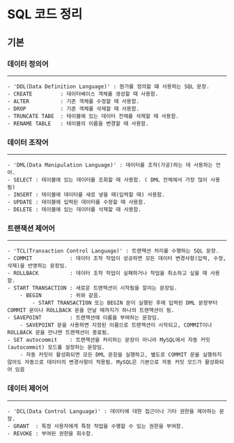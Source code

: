# SQL 코드 정리 
## 기본
### 데이터 정의어
-------
    - 'DDL(Data Definition Language)' : 뭔가를 정의할 떄 사용하는 SQL 문장.
    - CREATE         : 데이터베이스 객체를 생성할 때 사용함.
    - ALTER          : 기존 객체를 수정할 때 사용함.
    - DROP           : 기존 객체를 삭제할 때 사용함.
    - TRUNCATE TABE  : 테이블에 있는 데이터 전체를 삭제할 때 사용함.
    - RENAME TABLE   : 테이블의 이름을 변경할 때 사용함.

### 데이터 조작어
-------
    - 'DML(Data Manipulation Language)' : 데이터를 조작(가공)하는 데 사용하는 언어.
    - SELECT : 테이블에 있는 데이터를 조회할 때 사용함. ( DML 전체에서 가장 많이 사용됨)
    - INSERT : 테이블에 데이터를 새로 넣을 때(입력할 때) 사용함.
    - UPDATE : 테이블에 입력된 데이터를 수정할 때 사용함.
    - DELETE : 테이블에 있는 데이터를 삭제할 때 사용함.

### 트랜잭션 제어어
-------
    - 'TCL(Transaction Control Language)' : 트랜잭션 처리를 수행하는 SQL 문장.
    - COMMIT            : 데이터 조작 작업이 성공하면 모든 데이터 변경사항(입력, 수정, 삭제)을 반영하는 문장임.         
    - ROLLBACK          : 데이터 조작 작업이 실패하거나 작업을 취소하고 싶을 때 사용함.
    - START TRANSACTION : 새로운 트랜잭션이 시작됨을 알리는 문장임.
        - BEGIN         : 위와 같음.
            - START TRANSACTION 또는 BEGIN 문이 실행된 후에 입력된 DML 문장부터 COMMIT 문이나 ROLLBACK 문을 만날 때까지가 하나의 트랜잭션이 됨.
    - SAVEPOINT         : 트랜잭션에 이름을 부여하는 문장임.
        - SAVEPOINT 문을 사용하면 지정된 이름으로 트랜잭션이 시작되고, COMMIT이나 ROLLBACK 문을 만나면 트랜잭션이 종료됨.
    - SET autocommit    : 트랜잭션을 처리하는 문장이 아니라 MySQL에서 자동 커밋(autocommit) 모드를 설정하는 문장임.
        - 자동 커밋이 활성화되면 모든 DML 문장을 실행하고, 별도로 COMMIT 문을 실행하지 않아도 자동으로 데이터의 변경사항이 적용됨. MySQL은 기본으로 자동 커밋 모드가 활성화되어 있음

### 데이터 제어어
-------
    - 'DCL(Data Control Language)' : 데이터에 대한 접근이나 기타 권한을 제어하는 문장.
    - GRANT  : 특정 사용자에게 특정 작업을 수행할 수 있는 권한을 부여함.
    - REVOKE : 부여된 권한을 회수함.

